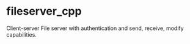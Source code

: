 # fileserver_cpp
Client-server File server with authentication and send, receive, modify capabilities.
